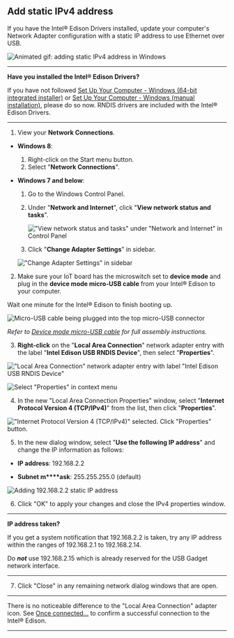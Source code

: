## Add static IPv4 address

If you have the Intel® Edison Drivers installed, update your computer's Network Adapter configuration with a static IP address to use Ethernet over USB.

![Animated gif: adding static IPv4 address in Windows](images/ipv4_windows-animated.gif)

---

**Have you installed the Intel® Edison Drivers?**

If you have not followed [Set Up Your Computer - Windows (64-bit integrated installer)](/computer_setup/windows/64bit_integrated_installer.md) or [Set Up Your Computer - Windows (manual installation)](/computer_setup/windows/manual_installation.md), please do so now. RNDIS drivers are included with the Intel® Edison Drivers.

---

1. View your **Network Connections**.

  * **Windows 8**: 
    1. Right-click on the Start menu button.
    2. Select "**Network Connections**".

  * **Windows 7 and below**: 
    1. Go to the Windows Control Panel. 
    2. Under "**Network and Internet**", click "**View network status and tasks**".

       !["View network status and tasks" under "Network and Internet" in Control Panel](images/control_panel-view_network_status_and_tasks.png)

    3. Click "**Change Adapter Settings**" in sidebar.

      !["Change Adapter Settings" in sidebar](images/control_panel-chanage_adpater_settings.png)

2. Make sure your IoT board has the microswitch set to **device mode** and plug in the **device mode micro-USB cable** from your Intel® Edison to your computer. 

  Wait one minute for the Intel® Edison to finish booting up.

  ![Micro-USB cable being plugged into the top micro-USB connector](/assembly/arduino_expansion_board/images/device_mode-usb_cable-before_after.png)

  _Refer to [Device mode micro-USB cable](/assembly/arduino_expansion_board/details-device_mode_cable.md) for full assembly instructions._

3. **Right-click** on the "**Local Area Connection**" network adapter entry with the label "**Intel Edison USB RNDIS Device**", then select "**Properties**".

  !["Local Area Connection" network adapter entry with label "Intel Edison USB RNDIS Device"](images/control_panel-lan_adapter.png)

  ![Select "Properties" in context menu](images/control_panel-context_menu-properties.png)

4. In the new "Local Area Connection Properties" window, select "**Internet Protocol Version 4 (TCP/IPv4)**" from the list, then click "**Properties**".

  !["Internet Protocol Version 4 (TCP/IPv4)" selected. Click "Properties" button.](images/lan_properties-ipv4-properties_button.png)

5. In the new dialog window, select "**Use the following IP address**" and change the IP information as follows:

  * **IP address**: 192.168.2.2

  * **Subnet m****ask**: 255.255.255.0 (default)

  ![Adding 192.168.2.2 static IP address](images/ipv4_properties-add_static_ip.png)

6. Click "OK" to apply your changes and close the IPv4 properties window. 

  ---

  **IP address taken?**

  If you get a system notification that 192.168.2.2 is taken, try any IP address within the ranges of 192.168.2.1 to 192.168.2.14. 

  Do ***not*** use 192.168.2.15 which is already reserved for the USB Gadget network interface.

  ---

7. Click "Close" in any remaining network dialog windows that are open.

---

There is no noticeable difference to the "Local Area Connection" adapter icon. See [Once connected...](/connectivity/ethernet_over_usb/shared/once_connected.md) to confirm a successful connection to the Intel® Edison.

---